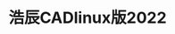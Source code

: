 ﻿---
id: 1109
title: "浩辰CADlinux版2022"
weight: 1109
version: "22sp1"
updateTime: "2022-07-14T16:27:54"
debName: "http://113.24.212.22:8090/upload/file/gstarcad2022_22sp1_loongarch64.deb"
debSize: "84.4MB"
command: "bash /opt/apps/gstarcad2022/v2022/files/gcad.sh %F"
---
